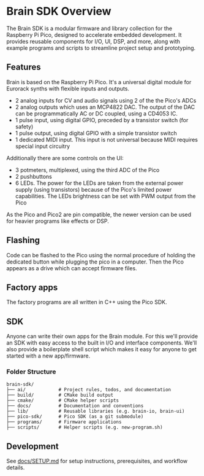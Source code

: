 # Brain SDK Overview

The Brain SDK is a modular firmware and library collection for the Raspberry Pi Pico, designed to accelerate embedded development. It provides reusable components for I/O, UI, DSP, and more, along with example programs and scripts to streamline project setup and prototyping.

## Features
Brain is based on the Raspberry Pi Pico. It's a universal digital module for Eurorack synths with flexible inputs and outputs.
- 2 analog inputs for CV and audio signals using 2 of the the Pico's ADCs
- 2 analog outputs which uses an MCP4822 DAC. The output of the DAC can be programmatically AC or DC coupled, using a CD4053 IC.
- 1 pulse input, using digital GPIO, preceded by a transistor switch (for safety)
- 1 pulse output, using digital GPIO with a simple transistor switch
- 1 dedicated MIDI input. This input is not universal because MIDI requires special input circuitry

Additionally there are some controls on the UI:
- 3 potmeters, multiplexed, using the third ADC of the Pico
- 2 pushbuttons
- 6 LEDs. The power for the LEDs are taken from the external power supply (using transistors) because of the Pico's limited power capabilities. The LEDs brightness can be set with PWM output from the Pico

As the Pico and Pico2 are pin compatible, the newer version can be used for heavier programs like effects or DSP.

## Flashing
Code can be flashed to the Pico using the normal procedure of holding the dedicated button while plugging the pico in a computer. Then the Pico appears as a drive which can accept firmware files.

## Factory apps
The factory programs are all written in C++ using the Pico SDK.


## SDK

Anyone can write their own apps for the Brain module. For this we'll provide an SDK with easy access to the built in I/O and interface components. We'll also provide a boilerplate shell script which makes it easy for anyone to get started with a new app/firmware.

### Folder Structure
```
brain-sdk/
├── ai/            # Project rules, todos, and documentation
├── build/         # CMake build output
├── cmake/         # CMake helper scripts
├── docs/          # Documentation and conventions
├── lib/           # Reusable libraries (e.g. brain-io, brain-ui)
├── pico-sdk/      # Pico SDK (as a git submodule)
├── programs/      # Firmware applications
├── scripts/       # Helper scripts (e.g. new-program.sh)
```

## Development
See [docs/SETUP.md](docs/SETUP.md) for setup instructions, prerequisites, and workflow details.